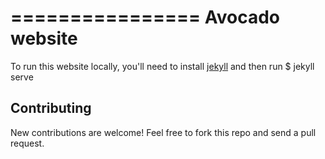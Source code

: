 ================
Avocado website
================

To run this website locally, you'll need to install [jekyll](https://jekyllrb.com/) and 
then run 
        $ jekyll serve

Contributing
------------

New contributions are welcome! Feel free to fork this repo and send a pull request.
